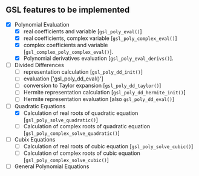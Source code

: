 ## GSL features to be implemented

- [x] Polynomial Evaluation 
	- [x] real coefficients and variable [`gsl_poly_eval()`]
	- [x] real coefficients, complex variable [`gsl_poly_complex_eval()`]
	- [x] complex coefficients and variable [`gsl_complex_poly_complex_eval()`].
	- [x] Polynomial derivatives evaluation [`gsl_poly_eval_derivs()`].
- [ ] Divided Differences
	- [ ] representation calculation [`gsl_poly_dd_init()`]
	- [ ] evaluation ['gsl_poly_dd_eval()']
	- [ ] conversion to Taylor expansion [`gsl_poly_dd_taylor()`]
	- [ ] Hermite representation calculation [`gsl_poly_dd_hermite_init()`]
	- [ ] Hermite representation evaluation [also `gsl_poly_dd_eval()`]
- [ ] Quadratic Equations
	- [x] Calculation of real roots of quadratic equation [`gsl_poly_solve_quadratic()`]
	- [ ] Calculation of complex roots of quadratic equation [`gsl_poly_complex_solve_quadratic()`]
- [ ] Cubix Equations
	- [ ] Calculation of real roots of cubic equation [`gsl_poly_solve_cubic()`]
	- [ ] Calculation of complex roots of cubic equation [`gsl_poly_complex_solve_cubic()`]
- [ ] General Polynomial Equations
